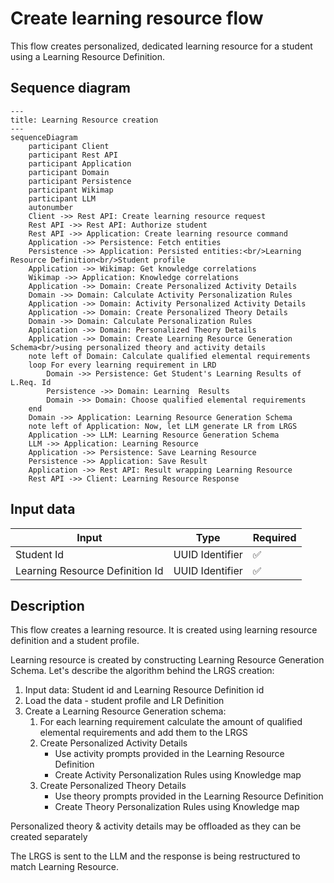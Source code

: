 # Create learning resource flow

This flow creates personalized, dedicated learning resource for a student using a Learning Resource Definition.

## Sequence diagram

```mermaid
---
title: Learning Resource creation
---
sequenceDiagram
    participant Client
    participant Rest API
    participant Application
    participant Domain
    participant Persistence
    participant Wikimap
    participant LLM
    autonumber
    Client ->> Rest API: Create learning resource request
    Rest API ->> Rest API: Authorize student
    Rest API ->> Application: Create learning resource command
    Application ->> Persistence: Fetch entities
    Persistence ->> Application: Persisted entities:<br/>Learning Resource Definition<br/>Student profile
    Application ->> Wikimap: Get knowledge correlations
    Wikimap ->> Application: Knowledge correlations
    Application ->> Domain: Create Personalized Activity Details
    Domain ->> Domain: Calculate Activity Personalization Rules
    Application ->> Domain: Activity Personalized Activity Details
    Application ->> Domain: Create Personalized Theory Details
    Domain ->> Domain: Calculate Personalization Rules
    Application ->> Domain: Personalized Theory Details
    Application ->> Domain: Create Learning Resource Generation Schema<br/>using personalized theory and activity details
    note left of Domain: Calculate qualified elemental requirements
    loop For every learning requirement in LRD
        Domain ->> Persistence: Get Student's Learning Results of L.Req. Id
        Persistence ->> Domain: Learning  Results
        Domain ->> Domain: Choose qualified elemental requirements
    end
    Domain ->> Application: Learning Resource Generation Schema
    note left of Application: Now, let LLM generate LR from LRGS
    Application ->> LLM: Learning Resource Generation Schema
    LLM ->> Application: Learning Resource
    Application ->> Persistence: Save Learning Resource
    Persistence ->> Application: Save Result
    Application ->> Rest API: Result wrapping Learning Resource
    Rest API ->> Client: Learning Resource Response

```

## Input data

| Input                           | Type            | Required |
|---------------------------------|-----------------|----------|
| Student Id                      | UUID Identifier | ✅        |
| Learning Resource Definition Id | UUID Identifier | ✅        |

## Description

This flow creates a learning resource. It is created using learning resource definition and a student profile.

Learning resource is created by constructing Learning Resource Generation Schema.
Let's describe the algorithm behind the LRGS creation:

1. Input data: Student id and Learning Resource Definition id
2. Load the data - student profile and LR Definition
3. Create a Learning Resource Generation schema:
   1. For each learning requirement calculate the amount of qualified elemental requirements and add them to the LRGS
   2. Create Personalized Activity Details
      - Use activity prompts provided in the Learning Resource Definition
      - Create Activity Personalization Rules using Knowledge map
   3. Create Personalized Theory Details
       - Use theory prompts provided in the Learning Resource Definition
       - Create Theory Personalization Rules using Knowledge map

Personalized theory & activity details may be offloaded as they can be created separately

The LRGS is sent to the LLM and the response is being restructured to match Learning Resource.